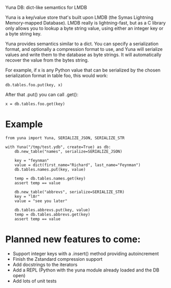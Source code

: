 Yuna DB: dict-like semantics for LMDB

Yuna is a key/value store that's built upon LMDB (the Symas Lightning
Memory-mapped Database).  LMDB really is lightning-fast, but as a C
library only allows you to lookup a byte string value, using either
an integer key or a byte string key.

Yuna provides semantics similar to a dict.  You can specify a serialization
format, and optionally a compression format to use, and Yuna will serialize
values and write them to the database as byte strings.  It will
automatically recover the value from the bytes string.

For example, if x is any Python value that can be serialized by the chosen
serialization format in table foo, this would work:

`db.tables.foo.put(key, x)`

After that .put() you can call .get():

`x = db.tables.foo.get(key)`


# Example

```
from yuna import Yuna, SERIALIZE_JSON, SERIALIZE_STR

with Yuna("/tmp/test.ydb", create=True) as db:
	db.new_table("names", serialize=SERIALIZE_JSON)

	key = "feynman"
	value = dict(first_name="Richard", last_name="Feynman")
	db.tables.names.put(key, value)

	temp = db.tables.names.get(key)
	assert temp == value

	db.new_table("abbrevs", serialize=SERIALIZE_STR)
	key = "l8r"
	value = "see you later"

	db.tables.abbrevs.put(key, value)
	temp = db.tables.abbrevs.get(key)
	assert temp == value
```

# Planned new features to come:

* Support integer keys with a .insert() method providing autoincrement
* Finish the Zstandard compression support
* Add docstrings to the iterators
* Add a REPL (Python with the yuna module already loaded and the DB open)
* Add lots of unit tests
